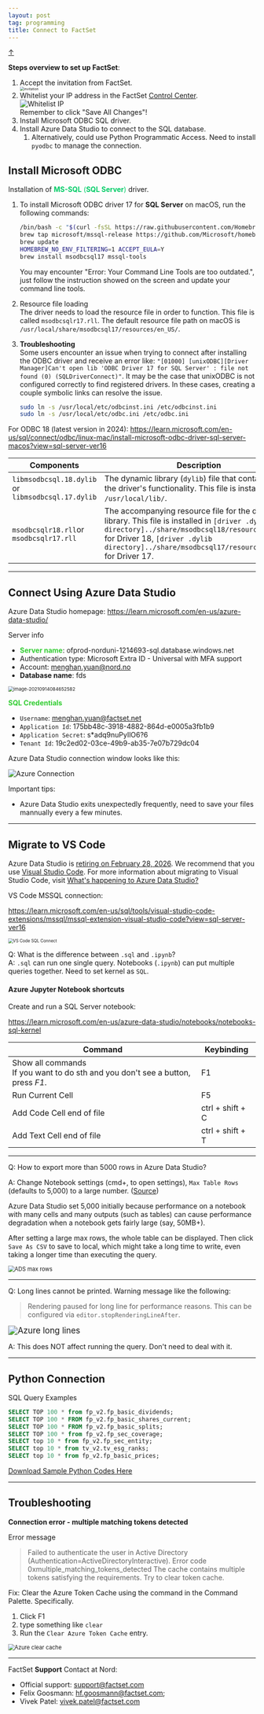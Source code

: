 ```yaml
---
layout: post
tag: programming
title: Connect to FactSet
---
```


<a class="top-link hide" href="#" id="js-top">↑</a>

**Steps overview to set up FactSet**:

<ol>
<li> Accept the invitation from FactSet. 
<img src="https://drive.google.com/thumbnail?id=1mIURDf2KsAGCs7OgWDLuciSACUAeCAVA&sz=w1000" alt="invitation" style="display: block; margin-right: auto; margin-left: auto; zoom:50%;" />
</li>
<li>  Whitelist your IP address in the FactSet <a href="https://controlcenter.factset.com/enterprise-data/cloud-credentials">Control Center</a>. 
<img src="https://drive.google.com/thumbnail?id=1sn8lGriU_wuDikhrJDrz_yWjjlNyvzau&sz=w1000" alt="Whitelist IP" style="display: block; margin-right: auto; margin-left: auto; zoom:100%;" />
</li>
  Remember to click "Save All Changes"!

<li>  Install Microsoft ODBC SQL driver. </li>
<li>  Install Azure Data Studio to connect to the SQL database.

   <ol type="pa"> 
   <li> Alternatively, could use Python Programmatic Access. Need to install <code>pyodbc</code> to manage the connection. </li>
   </ol>
</li>
</ol>

##  Install Microsoft ODBC

Installation of <span style='color:#00CC66'>**MS-SQL** (**SQL Server**) </span>driver.

1. To install Microsoft ODBC driver 17 for **SQL Server** on macOS, run the following commands:
   ```bash
   /bin/bash -c "$(curl -fsSL https://raw.githubusercontent.com/Homebrew/install/master/install.sh)" 
   brew tap microsoft/mssql-release https://github.com/Microsoft/homebrew-mssql-release 
   brew update 
   HOMEBREW_NO_ENV_FILTERING=1 ACCEPT_EULA=Y 
   brew install msodbcsql17 mssql-tools
   ```
   You may encounter "Error: Your Command Line Tools are too outdated.", just follow the instruction showed on the screen and update your command line tools.

2. Resource file loading \
   The driver needs to load the resource file in order to function. 
   This file is called `msodbcsqlr17.rll`. The default resource file path on macOS is `/usr/local/share/msodbcsql17/resources/en_US/`.

3. **Troubleshooting** \
   Some users encounter an issue when trying to connect after installing the ODBC driver and receive an error like: `"[01000] [unixODBC][Driver Manager]Can't open lib 'ODBC Driver 17 for SQL Server' : file not found (0) (SQLDriverConnect)"`. It may be the case that unixODBC is not configured correctly to find registered drivers. In these cases, creating a couple symbolic links can resolve the issue.

   ```bash
   sudo ln -s /usr/local/etc/odbcinst.ini /etc/odbcinst.ini
   sudo ln -s /usr/local/etc/odbc.ini /etc/odbc.ini
   ```



For ODBC 18 (latest version in 2024): <https://learn.microsoft.com/en-us/sql/connect/odbc/linux-mac/install-microsoft-odbc-driver-sql-server-macos?view=sql-server-ver16>



| Components                                         | Description                                                  |
| -------------------------------------------------- | ------------------------------------------------------------ |
| `libmsodbcsql.18.dylib` or `libmsodbcsql.17.dylib` | The dynamic library (`dylib`) file that contains all of the driver's functionality. This file is installed in `/usr/local/lib/`. |
| `msodbcsqlr18.rll`or `msodbcsqlr17.rll`            | The accompanying resource file for the driver library. This file is installed in `[driver .dylib directory]../share/msodbcsql18/resources/en_US/` for Driver 18, `[driver .dylib directory]../share/msodbcsql17/resources/en_US/` for Driver 17. |





___

## Connect Using **Azure Data Studio**

Azure Data Studio homepage: <https://learn.microsoft.com/en-us/azure-data-studio/>

Server info

- <span style='color:#32CD32'>**Server name**</span>: ofprod-norduni-1214693-sql.database.windows.net
- Authentication type: Microsoft Extra ID - Universal with MFA support
- Account: menghan.yuan@nord.no
- **Database name**: fds

<img src="https://drive.google.com/thumbnail?id=1nO_hwdBpDAwzijkNPOskhSnrufEPA123&sz=w1000" alt="image-20210914084652582" style="zoom:67%;" />



<span style='color:#32CD32'>**SQL Credentials**</span>

- `Username`: menghan.yuan@factset.net
- `Application Id`: 175bb48c-3918-4882-864d-e0005a3fb1b9
- `Application Secret`: s*adq9nuPyIlO6?6
- `Tenant Id`: 19c2ed02-03ce-49b9-ab35-7e07b729dc04



Azure Data Studio connection window looks like this:

<img src="https://drive.google.com/thumbnail?id=1OTqG-rNRKL247_73Ja9_Ttf02g4ebIDC&sz=w1000" alt="Azure Connection" style="display: block; margin-right: auto; margin-left: auto; zoom:100%;" />



Important tips:

- Azure Data Studio exits unexpectedly frequently, need to save your files mannually every a few minutes.



___

## Migrate to VS Code

Azure Data Studio is [retiring on February 28, 2026](https://learn.microsoft.com/en-us/lifecycle/definitions#retirement). We recommend that you use [Visual Studio Code](https://code.visualstudio.com/). For more information about migrating to Visual Studio Code, visit [What's happening to Azure Data Studio?](https://learn.microsoft.com/en-us/azure-data-studio/whats-happening-azure-data-studio)

VS Code MSSQL connection:

<https://learn.microsoft.com/en-us/sql/tools/visual-studio-code-extensions/mssql/mssql-extension-visual-studio-code?view=sql-server-ver16>

<img src="https://drive.google.com/thumbnail?id=136PQMkqsMJ6xuYYhv2fdjKs34MGGr2vE&sz=w1000" alt="VS Code SQL Connect" style="display: block; margin-right: auto; margin-left: auto; zoom:60%;" />



Q: What is the difference between `.sql` and `.ipynb`?  
A: `.sql` can run one single query. Notebooks (`.ipynb`) can put multiple queries together. Need to set kernel as `SQL`.



#### Azure Jupyter Notebook shortcuts

Create and run a SQL Server notebook:

<https://learn.microsoft.com/en-us/azure-data-studio/notebooks/notebooks-sql-kernel>



| Command                                                      | Keybinding       |
| ------------------------------------------------------------ | ---------------- |
| Show all commands<br />If you want to do sth and you don't see a button, press *F1*. | F1               |
| Run Current Cell                                             | F5               |
| Add Code Cell end of file                                    | ctrl + shift + C |
| Add Text Cell end of file                                    | ctrl + shift + T |

___

Q: How to export more than 5000 rows in Azure Data Studio?

A: Change Notebook settings (cmd+, to open settings), `Max Table Rows` (defaults to 5,000) to a large number. ([Source](https://github.com/microsoft/azuredatastudio/issues/10389#issuecomment-629429453))

Azure Data Studio set 5,000 initially because performance on a notebook with many cells and many outputs (such as tables) can cause performance degradation when a notebook gets fairly large (say, 50MB+).

After setting a large max rows, the whole table can be displayed. Then click `Save As CSV` to save to local, which might take a long time to write, even taking a longer time than executing the query.

<img src="https://drive.google.com/thumbnail?id=1Oa-vOxuSKl_rqwP6N7i0vmcHwPebxh2L&sz=w1000" alt="ADS max rows" style="display: block; margin-right: auto; margin-left: auto; zoom:80%;" />

___

Q: Long lines cannot be printed. Warning message like the following:

> Rendering paused for long line for performance reasons. This can be configured via `editor.stopRenderingLineAfter`.

<img src="https://drive.google.com/thumbnail?id=1QNs6_fluDRtPlbpC339KU7F2BIgHh4wj&sz=w1000" alt="Azure long lines" style="display: block; margin-right: auto; margin-left: auto; zoom:120%;" />

A: This does NOT affect running the query. Don't need to deal with it.



___

## **Python** Connection

SQL Query Examples
```sql
SELECT TOP 100 * from fp_v2.fp_basic_dividends;
SELECT TOP 100 * FROM fp_v2.fp_basic_shares_current;
SELECT TOP 100 * FROM fp_v2.fp_basic_splits;
SELECT TOP 100 * from fp_v2.fp_sec_coverage;
SELECT top 10 * from fp_v2.fp_sec_entity;
SELECT top 10 * from tv_v2.tv_esg_ranks;
SELECT top 10 * from fp_v2.fp_basic_prices;
```

<a href="{{ site.baseurl}}/source/FaceSet_Sample_Codes.ipynb">Download Sample Python Codes Here</a>



___

## Troubleshooting

**Connection error - multiple matching tokens detected**

Error message

> Failed to authenticate the user in Active Directory (Authentication=ActiveDirectoryInteractive).
> Error code 0xmultiple_matching_tokens_detected
> The cache contains multiple tokens satisfying the requirements. Try to clear token cache.

Fix: Clear the Azure Token Cache using the command in the Command Palette. Specifically.

1. Click F1
2. type something like `clear`
3. Run the `Clear Azure Token Cache` entry.

<img src="https://drive.google.com/thumbnail?id=15nkQUk6TAWVJgXa5Z8YxwWMX_Ynv4p6t&sz=w1000" alt="Azure clear cache" style="display: block; margin-right: auto; margin-left: auto; zoom:80%;" />






___




FactSet **Support** Contact at Nord:
- Official support: [support@factset.com](mailto:support@factset.com)
- Felix Goosmann: [hf.goosmann@factset.com](mailto:hf.goosmann@factset.com); 
- Vivek Patel: [vivek.patel@factset.com](mailto:vivek.patel@factset.com)





